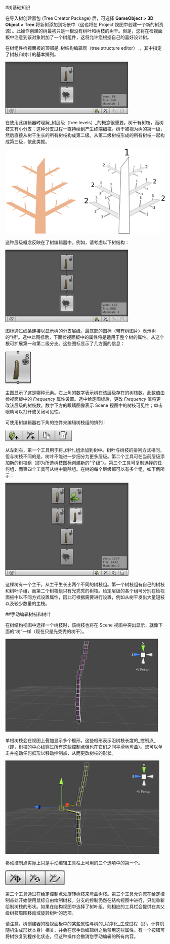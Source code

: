 #树基础知识

在导入树创建器包 (Tree Creator Package) 后，可选择 __GameObject > 3D Object > Tree__ 将新树添加到场景中（这也将在 Project 视图中创建一个新的树资源）。此操作创建的树最初只是一根没有树叶和树枝的树干。但是，您将在检视面板中注意到该对象附加了一个树组件，这将允许您根据自己的喜好设计树。

在树组件检视面板的顶部是_树结构编辑器（tree structure editor）_，其中指定了树枝和树叶的基本排列。

![树结构编辑器（Tree Structure editor）](../uploads/Main/TreeStructure.png)

在使用此编辑器时理解_树层级（tree levels）_的概念很重要。树干有树枝，而树枝又有小分支；这种分支过程一直持续到产生终端细枝。树干被视为树的第一级，然后直接从树干生长的所有树枝构成第二级。从第二级树枝形成的所有树枝一起构成第三级，依此类推。

![](../uploads/Main/TreeStructureDiagram.png) 

这种层级概念反映在了树编辑器中。例如，请考虑以下树结构：

![](../uploads/Main/TreeExample01.png) 

图标通过线条连接以显示树的分支层级。最底部的图标（带有树图片）表示树的“根”。选中此图标后，下面检视面板中的属性将是适用于整个树的属性。从这个根可扩展第一和第二级分支。这些图标显示了几方面的信息：

![](../uploads/Main/TreeIconDetails.png) 

主图显示了这是哪种元素。右上角的数字表示树在该层级存在的树枝数，此数值由检视面板中的 _Frequency_ 属性设置。选中给定图标后，更改 _Frequency_ 值将更改该层级的树枝数。数字下方的眼睛图像表示 Scene 视图中的树枝可见性；单击眼睛可以打开或关闭可见性。

可使用树编辑器右下角的控件来编辑树枝组的排列：

![](../uploads/Main/TreeGroupTools.png) 

从左到右，第一个工具用于将_树叶_组添加到树中。树叶与树枝的排列方式相同，但与树枝不同的是，树叶不能进一步细分为更多层级。第二个工具可在当前层级添加新的树枝组（即为所选树枝图标创建新的“子级”）。第三个工具可复制选择的任何组，而第四个工具可从树中删除组。在树的每个层级都可以有多个组，如下例所示：

![](../uploads/Main/TreeExample02.png) 

这棵树有一个主干，从主干生长出两个不同的树枝组。第一个树枝组有自己的树枝和树叶子组，而第二个树枝组只有光秃秃的树枝。给定层级的各个组可分别在检视面板中以不同方式设置属性，因此可根据需要进行设置，例如从树干发出大量短枝以及较少数量的主枝。


##手动编辑树枝和树叶

在树结构视图中选择一个树枝时，该树枝也将在 Scene 视图中突出显示，就像下面的“树”一样（现在只是光秃秃的树干）。

![](../uploads/Main/TreeWithControlPoints01.png) 

单根树枝会在视图上叠加显示多个框形。这些框形表示沿树枝长度的_控制点_（即，树枝的中心线穿过所有这些控制点但也在它们之间平滑地弯曲）。您可以单击并拖动任何框形以移动控制点，从而更改树枝的形状。

![](../uploads/Main/TreeWithControlPoints02.png) 

移动控制点实际上只是手动编辑工具栏上可用的三个选项中的第一个。

![](../uploads/Main/TreeHandEditTools.png) 

第二个工具通过在给定控制点处旋转树枝来弯曲树枝。第三个工具允许您在给定控制点处开始使用鼠标自由绘制树枝。分支的控制仍然在结构视图中进行，只能重新绘制树枝的形状。如果在结构视图中选择了树叶组，则相应的工具栏会提供在其父级树枝周围移动或旋转树叶的选项。

请注意，树创建器的检视面板中的某些属性与树的_程序化_生成过程（即，计算机随机生成形状本身）相关，并会在您手动编辑树之后禁用这些属性。有一个按钮可将树恢复到程序化状态，但这种操作会撤消您手动编辑的所有内容。

